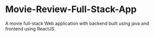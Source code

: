 # Movie-Review-Full-Stack-App

A movie full-stack Web application with backend built using java and frontend using ReactJS. 

